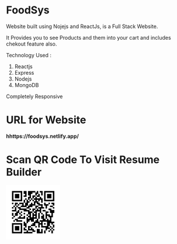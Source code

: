 # FoodSys 

Website built using Nojejs and ReactJs, is a Full Stack Website.

It Provides you to see Products and them into your cart and includes chekout feature also.

Technology Used :
1. Reactjs
2. Express
3. Nodejs
4. MongoDB


Completely Responsive 

# URL for Website

**hhttps://foodsys.netlify.app/**


# Scan QR Code To Visit Resume Builder

![FoodSys QR](https://github.com/Hrushikesh41/Akasa-Task/blob/main/QRCode_download.png?raw=true)
